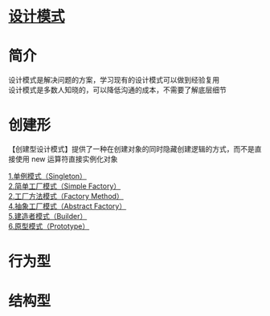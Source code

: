 [设计模式](https://github.com/ChinesePowerful/gof23)
=======

# 简介

设计模式是解决问题的方案，学习现有的设计模式可以做到经验复用
<br>
设计模式是多数人知晓的，可以降低沟通的成本，不需要了解底层细节

# 创建形
【创建型设计模式】提供了一种在创建对象的同时隐藏创建逻辑的方式，而不是直接使用 new 运算符直接实例化对象

[1.单例模式（Singleton）](https://github.com/ChinesePowerful/gof23/tree/master/src/singleton)
<br>
[2.简单工厂模式（Simple Factory）](https://github.com/ChinesePowerful/gof23/tree/master/src/simple_factory)
<br>
[2.工厂方法模式（Factory Method）](https://github.com/ChinesePowerful/gof23/tree/master/src/simple_factory)
<br>
[4.抽象工厂模式（Abstract Factory）](https://github.com/ChinesePowerful/gof23)
<br>
[5.建造者模式（Builder）](https://github.com/ChinesePowerful/gof23)
<br>
[6.原型模式（Prototype）](https://github.com/ChinesePowerful/gof23)

# 行为型

# 结构型